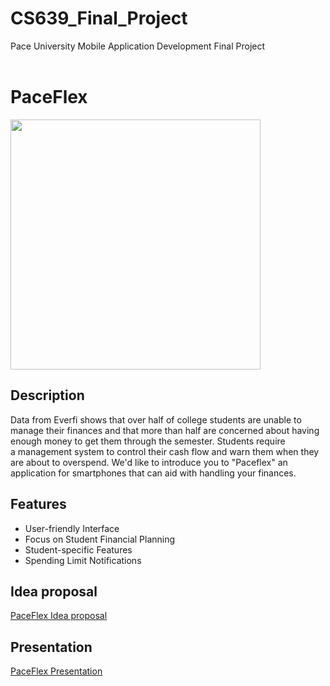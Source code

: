 # CS639_Final_Project
Pace University Mobile Application Development Final Project <br><br>
# PaceFlex
<img src="https://i.imgur.com/7iEpmPq.png" style="width:400px;height:400px;" />

## Description

Data from Everfi shows that over half of college students are unable to manage their finances and that more than half are concerned about having enough money to get them through the semester. Students require a management system to control their cash flow and warn them when they are about to overspend. We'd like to introduce you to "Paceflex" an application for smartphones that can aid with handling your finances.

## Features
-	User-friendly Interface
-	Focus on Student Financial Planning
-	Student-specific Features
-	Spending Limit Notifications

## Idea proposal
<a href="https://docs.google.com/document/d/1xZEOjYTmsf_xQQY8-Do1A9e84M3zAg7AmocohLPcV6Y/edit?usp=sharing)">PaceFlex Idea proposal </a>

## Presentation
<a href="https://docs.google.com/presentation/d/1f0iz4ZoyEbOukXI-15UzDup4qpIc5PHTUez26sWeGxU/edit?usp=sharing"> PaceFlex Presentation </a>
